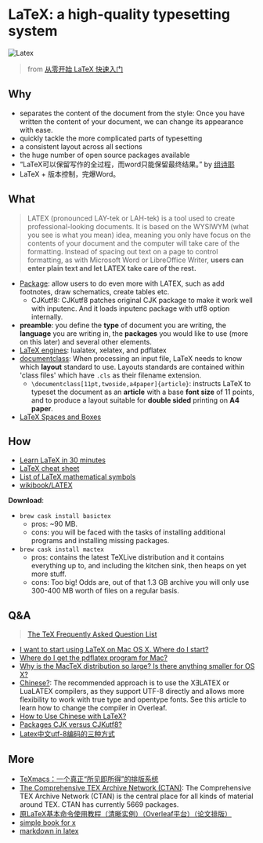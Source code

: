 # LaTeX: a high-quality typesetting system

 

![Latex](https://i.imgur.com/5pR1aKq.png)

> from [从零开始 LaTeX 快速入门](http://liuchengxu.org/blog-cn/posts/quick-latex/)

## Why 

- separates the content of the document from the style: Once you have written the content of your document, we can change its appearance with ease. 
- quickly tackle the more complicated parts of typesetting
- a consistent layout across all sections
- the huge number of open source packages available
- “LaTeX可以保留写作的全过程，而word只能保留最终结果。” by [组诗耶](https://www.zhihu.com/question/24337529/answer/32587191)
- LaTeX + 版本控制，完爆Word。

## What 

> LATEX (pronounced LAY-tek or LAH-tek) is a tool used to create professional-looking documents. It is based on the WYSIWYM (what you see is what you mean) idea, meaning you only have focus on the contents of your document and the computer will take care of the formatting. Instead of spacing out text on a page to control formatting, as with Microsoft Word or LibreOffice Writer, **users can enter plain text and let LATEX take care of the rest.**



- [Package](http://topspeedsnail.com/d-latex-package-intro/): allow users to do even more with LATEX, such as add footnotes, draw schematics, create tables etc.
	- CJKutf8: CJKutf8 patches original CJK package to make it work well with inputenc. And it loads inputenc package with utf8 option internally. 
- **preamble**: you define the **type** of document you are writing, the **language** you are writing in, the **packages** you would like to use (more on this later) and several other elements. 
- [LaTeX engines](https://en.wikibooks.org/wiki/LaTeX/Basics#Historical_versions_of_LaTeX): lualatex, xelatex, and pdflatex
- [documentclass](https://en.wikibooks.org/wiki/LaTeX/Document_Structure#Document_classes): When processing an input file, LaTeX needs to know which **layout** standard to use. Layouts standards are contained within 'class files' which have `.cls` as their filename extension. 
	- `\documentclass[11pt,twoside,a4paper]{article}`: instructs LaTeX to typeset the document as an **article** with a base **font size** of 11 points, and to produce a layout suitable for **double sided** printing on **A4 paper**. 
- [LaTeX Spaces and Boxes](http://www.personal.ceu.hu/tex/spacebox.htm)

 

## How 

- [Learn LaTeX in 30 minutes](https://www.overleaf.com/learn/latex/Learn_LaTeX_in_30_minutes)
- [LaTeX cheat sheet](https://wch.github.io/latexsheet/)
- [List of LaTeX mathematical symbols](https://oeis.org/wiki/List_of_LaTeX_mathematical_symbols)
- [wikibook/LATEX](https://en.wikibooks.org/wiki/LaTeX)


**Download**:

- `brew cask install basictex`
	- pros: ~90 MB.
	- cons: you will be faced with the tasks of installing additional programs and installing missing packages. 
- `brew cask install mactex` 
	- pros: contains the latest TeXLive distribution and it contains everything up to, and including the kitchen sink, then heaps on yet more stuff.  
	- cons: Too big! Odds are, out of that 1.3 GB archive you will only use 300-400 MB worth of files on a regular basis. 

## Q&A

> [The TeX Frequently Asked Question List](https://texfaq.org/)


- [I want to start using LaTeX on Mac OS X. Where do I start?](https://tex.stackexchange.com/questions/220/i-want-to-start-using-latex-on-mac-os-x-where-do-i-start)
- [Where do I get the pdflatex program for Mac?](https://superuser.com/questions/1038612/where-do-i-get-the-pdflatex-program-for-mac)
- [Why is the MacTeX distribution so large? Is there anything smaller for OS X?](https://tex.stackexchange.com/questions/974/why-is-the-mactex-distribution-so-large-is-there-anything-smaller-for-os-x)
- [Chinese?](https://www.overleaf.com/learn/latex/Chinese): The recommended approach is to use the XƎLATEX or LuaLATEX compilers, as they support UTF-8 directly and allows more flexibility to work with true type and opentype fonts. See this article to learn how to change the compiler in Overleaf.
- [How to Use Chinese with LaTeX?](https://jdhao.github.io/2018/03/29/latex-chinese/)
- [Packages CJK versus CJKutf8?](https://tex.stackexchange.com/questions/223237/packages-cjk-versus-cjkutf8)
- [Latex中文utf-8编码的三种方式](https://www.cnblogs.com/dezheng/p/3874434.html)



## More

- [TeXmacs：一个真正“所见即所得”的排版系统](http://www.yinwang.org/blog-cn/2012/09/18/texmacs)	
- [The Com­pre­hen­sive TEX Archive Net­work (CTAN)](https://ctan.org/): The Com­pre­hen­sive TEX Archive Net­work (CTAN) is the cen­tral place for all kinds of ma­te­rial around TEX. CTAN has cur­rently 5669 pack­ages. 
- [原LaTeX基本命令使用教程（清晰实例）（Overleaf平台）（论文排版）](https://blog.csdn.net/Gentleman_Qin/article/details/79963396)
- [simple book for x](https://www.overleaf.com/project/5cf2bcbe520567374571199e)
- [markdown in latex](http://mirrors.ibiblio.org/CTAN/macros/generic/markdown/markdown.pdf)
